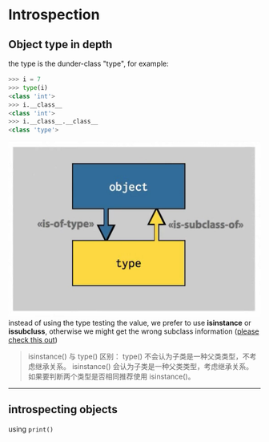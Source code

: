 # Introspection
## Object type in depth
the type is the dunder-class "type", for example:
```python
>>> i = 7
>>> type(i) 
<class 'int'>
>>> i.__class__
<class 'int'>
>>> i.__class__.__class__
<class 'type'>
```
![type_and_object](images/type_and_object.png)
instead of using the type testing the value, we prefer to use **isinstance** or **issubcluss**, otherwise we might get the wrong subclass information ([please check this out](https://www.runoob.com/python/python-func-isinstance.html))
>isinstance() 与 type() 区别：
>type() 不会认为子类是一种父类类型，不考虑继承关系。
>isinstance() 会认为子类是一种父类类型，考虑继承关系。 
>如果要判断两个类型是否相同推荐使用 isinstance()。
---
## introspecting objects
using `print()` 